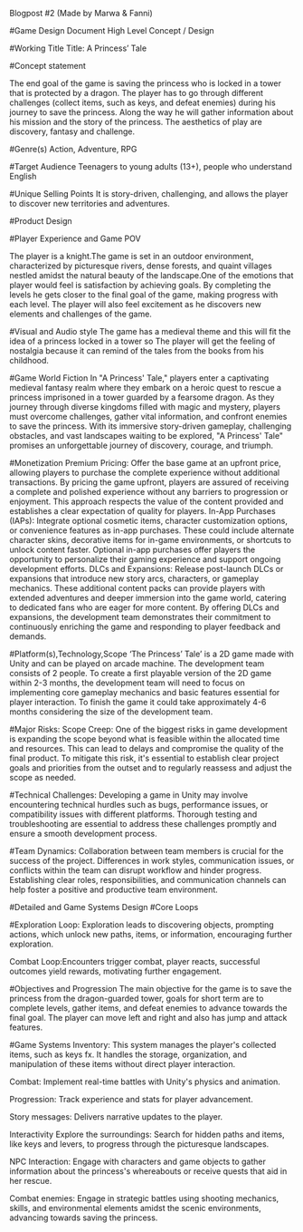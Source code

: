Blogpost #2
(Made by Marwa & Fanni)

#Game Design Document
High Level Concept / Design

#Working Title
Title: A Princess’ Tale

#Concept statement

The end goal of the game is saving the princess who is locked in a tower that is protected by a dragon. The player has to go through different challenges (collect items, such as keys, and defeat enemies) during his journey to save the princess. Along the way he will gather information about his mission and the story of the princess. The aesthetics of play are discovery, fantasy and challenge.

#Genre(s)
Action, Adventure, RPG

#Target Audience
Teenagers to young adults (13+), people who understand English

#Unique Selling Points
It is story-driven, challenging, and allows the player to discover new territories and adventures.

#Product Design

#Player Experience and Game POV

The player is a knight.The game is set in an outdoor environment, characterized by picturesque rivers, dense forests, and quaint villages nestled amidst the natural beauty of the landscape.One of the emotions that player would feel is satisfaction by achieving goals. By completing the levels he gets closer to the final goal of the game, making progress with each level. The player will also feel excitement as he discovers new elements and challenges of the game.

#Visual and Audio style
The game has a medieval theme and this will fit the idea of a princess locked in a tower so The player will get the feeling of nostalgia because it can remind of the tales from the books from his childhood.

#Game World Fiction
In "A Princess' Tale," players enter a captivating medieval fantasy realm where they embark on a heroic quest to rescue a princess imprisoned in a tower guarded by a fearsome dragon. As they journey through diverse kingdoms filled with magic and mystery, players must overcome challenges, gather vital information, and confront enemies to save the princess. With its immersive story-driven gameplay, challenging obstacles, and vast landscapes waiting to be explored, "A Princess' Tale" promises an unforgettable journey of discovery, courage, and triumph.

#Monetization
Premium Pricing: Offer the base game at an upfront price, allowing players to purchase the complete experience without additional transactions. By pricing the game upfront, players are assured of receiving a complete and polished experience without any barriers to progression or enjoyment. This approach respects the value of the content provided and establishes a clear expectation of quality for players. In-App Purchases (IAPs): Integrate optional cosmetic items, character customization options, or convenience features as in-app purchases. These could include alternate character skins, decorative items for in-game environments, or shortcuts to unlock content faster. Optional in-app purchases offer players the opportunity to personalize their gaming experience and support ongoing development efforts. DLCs and Expansions: Release post-launch DLCs or expansions that introduce new story arcs, characters, or gameplay mechanics. These additional content packs can provide players with extended adventures and deeper immersion into the game world, catering to dedicated fans who are eager for more content. By offering DLCs and expansions, the development team demonstrates their commitment to continuously enriching the game and responding to player feedback and demands.

#Platform(s),Technology,Scope
‘The Princess’ Tale’ is a 2D game made with Unity and can be played on arcade machine. The development team consists of 2 people. To create a first playable version of the 2D game within 2-3 months, the development team will need to focus on implementing core gameplay mechanics and basic features essential for player interaction. To finish the game it could take approximately 4-6 months considering the size of the development team.

#Major Risks:
Scope Creep: One of the biggest risks in game development is expanding the scope beyond what is feasible within the allocated time and resources. This can lead to delays and compromise the quality of the final product. To mitigate this risk, it's essential to establish clear project goals and priorities from the outset and to regularly reassess and adjust the scope as needed.

#Technical Challenges:
Developing a game in Unity may involve encountering technical hurdles such as bugs, performance issues, or compatibility issues with different platforms. Thorough testing and troubleshooting are essential to address these challenges promptly and ensure a smooth development process.

#Team Dynamics:
Collaboration between team members is crucial for the success of the project. Differences in work styles, communication issues, or conflicts within the team can disrupt workflow and hinder progress. Establishing clear roles, responsibilities, and communication channels can help foster a positive and productive team environment.

#Detailed and Game Systems Design
#Core Loops

#Exploration Loop: 
Exploration leads to discovering objects, prompting actions, which unlock new paths, items, or information, encouraging further exploration.

Combat Loop:Encounters trigger combat, player reacts, successful outcomes yield rewards, motivating further engagement.

#Objectives and Progression
The main objective for the game is to save the princess from the dragon-guarded tower, goals for short term are to complete levels, gather items, and defeat enemies to advance towards the final goal. The player can move left and right and also has jump and attack features.

#Game Systems
Inventory: This system manages the player's collected items, such as keys fx. It handles the storage, organization, and manipulation of these items without direct player interaction.

Combat:
Implement real-time battles with Unity's physics and animation.

Progression:
Track experience and stats for player advancement.

Story messages:
Delivers narrative updates to the player.

Interactivity
Explore the surroundings: Search for hidden paths and items, like keys and levers, to progress through the picturesque landscapes.

NPC Interaction: Engage with characters and game objects to gather information about the princess's whereabouts or receive quests that aid in her rescue.

Combat enemies: Engage in strategic battles using shooting mechanics, skills, and environmental elements amidst the scenic environments, advancing towards saving the princess.
